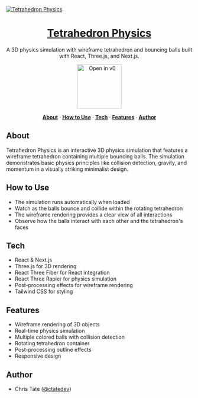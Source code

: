 <a href="https://v0.dev/community/tetrahedron-physics-Li9RDlfekeY">
  <img alt="Tetrahedron Physics" src="https://hebbkx1anhila5yf.public.blob.vercel-storage.com/tetrahedron-physics-nLyxlcxoVp0bG9eSwYgAzWzQTKDlPd.png">
  <h1 align="center">Tetrahedron Physics</h1>
</a>

<p align="center">
  A 3D physics simulation with wireframe tetrahedron and bouncing balls built with React, Three.js, and Next.js.
</p>

<p align="center">
  <a href="https://v0.dev/community/tetrahedron-physics-Li9RDlfekeY">
    <img src="https://hebbkx1anhila5yf.public.blob.vercel-storage.com/open-in-v0-button-ZKuXSWof756tbZD6vq9OV8Xq5pZS66.svg" alt="Open in v0" width="120" />
  </a>
</p>

<p align="center">
  <a href="#about"><strong>About</strong></a> ·
  <a href="#how-to-use"><strong>How to Use</strong></a> ·
  <a href="#tech"><strong>Tech</strong></a> ·
  <a href="#features"><strong>Features</strong></a> ·
  <a href="#author"><strong>Author</strong></a>
</p>

## About

Tetrahedron Physics is an interactive 3D physics simulation that features a wireframe tetrahedron containing multiple bouncing balls. The simulation demonstrates basic physics principles like collision detection, gravity, and momentum in a visually striking minimalist design.

## How to Use

- The simulation runs automatically when loaded
- Watch as the balls bounce and collide within the rotating tetrahedron
- The wireframe rendering provides a clear view of all interactions
- Observe how the balls interact with each other and the tetrahedron's faces

## Tech

- React & Next.js
- Three.js for 3D rendering
- React Three Fiber for React integration
- React Three Rapier for physics simulation
- Post-processing effects for wireframe rendering
- Tailwind CSS for styling

## Features

- Wireframe rendering of 3D objects
- Real-time physics simulation
- Multiple colored balls with collision detection
- Rotating tetrahedron container
- Post-processing outline effects
- Responsive design

## Author

- Chris Tate ([@ctatedev](https://x.com/ctatedev))
